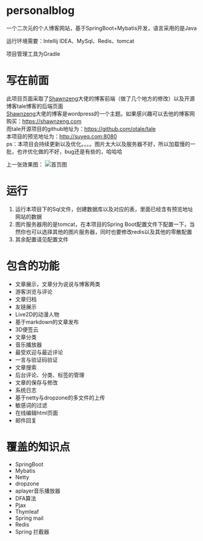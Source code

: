 # personalblog
一个二次元的个人博客网站，基于SpringBoot+Mybatis开发，语言采用的是Java<br>

运行环境需要：Intellij IDEA、MySql、Redis、tomcat<br>

项目管理工具为Gradle
# 写在前面
此项目页面采取了[Shawnzeng](https://shawnzeng.com)大佬的博客前端（做了几个地方的修改）以及开源博客tale博客的后端页面<br>
[Shawnzeng](https://shawnzeng.com)大佬的博客是wordpress的一个主题。如果感兴趣可以去他的博客网购买：https://shawnzeng.com <br>
而tale开源项目的github地址为：https://github.com/otale/tale <br>
本项目的预览地址为：http://suyeq.com:8080 <br>
ps：本项目会持续更新以及优化。。。。图片太大以及服务器不好，所以加载慢的一批，也许优化做的不好，bug还是有些的，哈哈哈<br>

上一张效果图：
![首页图](https://github.com/suyeq/personalblog/blob/master/1.png)

# 运行
1. 运行本项目下的Sql文件，创建数据库以及对应的表，里面已经含有预览地址网站的数据
2. 图片服务器用的是tomcat，在本项目的Spring Boot配置文件下配置一下，当然你也可以选择其他的图片服务器，同时也要修改redis以及其他的零散配置
3. 其余配置请见配置文件


# 包含的功能
* 文章展示，文章分为说说与博客两类
* 游客浏览与评论
* 文章归档
* 友链展示
* Live2D的动漫人物
* 基于markdown的文章发布
* 3D便签云
* 文章分类
* 音乐播放器
* 最受欢迎与最近评论
* 一言与验证码验证
* 文章搜索
* 后台评论、分类、标签的管理
* 文章的保存与修改
* 系统日志
* 基于netty与dropzone的多文件的上传
* 敏感词的过滤
* 在线编辑html页面
* 邮件回复
# 覆盖的知识点
* SpringBoot
* Mybatis
* Netty
* dropzone
* aplayer音乐播放器
* DFA算法
* Pjax
* Thymleaf
* Spring mail
* Redis
* Spring 拦截器

